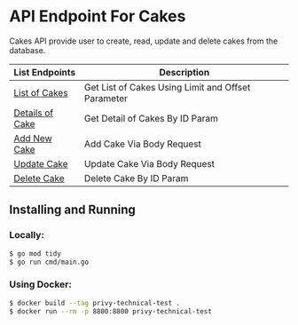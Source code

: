# API Endpoint For Cakes

Cakes API provide user to create, read, update and delete cakes from the database.

| List Endpoints                                                            | Description                                        |
| ------------------------------------------------------------------------- | -------------------------------------------------- |
| [List of Cakes](https://www.notion.so/99bdf526c51c45fb8ae3384008dd97a5)   | Get List of Cakes Using Limit and Offset Parameter |
| [Details of Cake](https://www.notion.so/d8d6d469b0bd4f72a6361c58ebe75420) | Get Detail of Cakes By ID Param                    |
| [Add New Cake](https://www.notion.so/bb965f30aa1e4637b7892a3936717b5e)    | Add Cake Via Body Request                          |
| [Update Cake](https://www.notion.so/66003d12436a4cb180e35b1331895797)     | Update Cake Via Body Request                       |
| [Delete Cake](https://www.notion.so/1008980a065b42e0a9b7be686f0849ce)     | Delete Cake By ID Param                            |

## Installing and Running

### Locally:
```bash
$ go mod tidy
$ go run cmd/main.go
```

### Using Docker:

```bash
$ docker build --tag privy-technical-test .
$ docker run --rm -p 8800:8800 privy-technical-test
```
